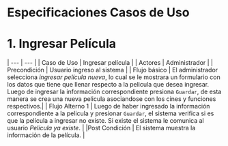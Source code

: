 # Especificaciones Casos de Uso

# 1. Ingresar Película

| --- | --- |
| Caso de Uso | Ingresar película |
| Actores | Administrador |
| Precondición | Usuario ingreso al sistema |
| Flujo básico | El administrador selecciona _ingresar película nueva_, lo cual se le mostrara un formulario con los datos que tiene que llenar respecto a la pelicula que desea ingresar. Luego de ingresar la información  correspondiente presiona `Guardar`, de esta manera se crea una nueva pelicula asociandose con los cines y funciones respectivos.|
| Flujo Alterno 1 | Luego de haber ingresado la información  correspondiente a la pelicula y presionar `Guardar`, el sistema verifica si es que la película a ingresar no existe. Si existe el sistema le comunica al usuario _Película ya existe_. |
|Post Condición | El sistema muestra la información de la película. |
